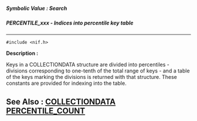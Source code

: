 ##### Symbolic Value : Search
##### PERCENTILE_xxx - Indices into percentile key table
---
```
#include <nif.h>
```
**Description :**

Keys in a COLLECTIONDATA structure are divided into percentiles - divisions 
corresponding to one-tenth of the total range of keys - and a table of the keys 
marking the divisions is returned with that structure.  These constants are 
provided for indexing into the table.

**See Also :**
[COLLECTIONDATA](/reference/Data/COLLECTIONDATA)
[PERCENTILE_COUNT](/reference/Symb/PERCENTILE_COUNT)
---
